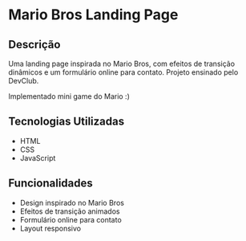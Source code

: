 # Mario Bros Landing Page

## Descrição

Uma landing page inspirada no Mario Bros, com efeitos de transição dinâmicos e um formulário online para contato. Projeto ensinado pelo DevClub.


Implementado mini game do Mario :)
## Tecnologias Utilizadas

- HTML
- CSS
- JavaScript

## Funcionalidades

- Design inspirado no Mario Bros
- Efeitos de transição animados
- Formulário online para contato
- Layout responsivo


